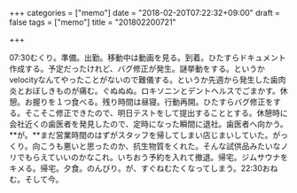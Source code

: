 +++
categories = ["memo"]
date = "2018-02-20T07:22:32+09:00"
draft = false
tags = ["memo"]
title = "201802200721"

+++

07:30むくり。準備。出勤。移動中は動画を見る。到着。ひたすらドキュメント作成する。予定だったけれど、バグ修正が発生。謎挙動をする。というかvelocityなんてやったことがないので難儀する。というか先週から発生した歯肉炎とおぼしきものが痛む。ぐぬぬぬ。ロキソニンとデントヘルスでごまかす。休憩。お握りを１つ食べる。残り時間は昼寝。行動再開。ひたすらバグ修正をする。そこそこ修正できたので、明日テストをして提出することとする。休憩時に会社近くの歯医者を発見したので、定時になった瞬間に退社。歯医者へ向かう。**が。**まだ営業時間のはずがスタッフを帰してしまい店じまいしていた。がっくり。向こうも悪いと思ったのか、抗生物質をくれた。そんな試供品みたいなノリでもらえていいのかなこれ。いちおう予約を入れて撤退。帰宅。ジムサウナをキメる。帰宅。夕食。のんびり。が、すぐねむたくなってしまう。22:30おねむ。そして今。
